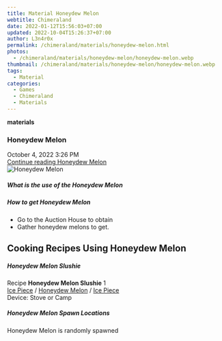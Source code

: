 ```yaml
---
title: Material Honeydew Melon
webtitle: Chimeraland
date: 2022-01-12T15:56:03+07:00
updated: 2022-10-04T15:26:37+07:00
author: L3n4r0x
permalink: /chimeraland/materials/honeydew-melon.html
photos:
  - /chimeraland/materials/honeydew-melon/honeydew-melon.webp
thumbnail: /chimeraland/materials/honeydew-melon/honeydew-melon.webp
tags:
  - Material
categories:
  - Games
  - Chimeraland
  - Materials
---
```


<section id="bootstrap-wrapper">
  <link
    rel="stylesheet"
    href="https://cdn.statically.io/gh/dimaslanjaka/Web-Manajemen/40ac3225/css/bootstrap-4.5-wrapper.css"
  />
  <div
    class="row g-0 border rounded overflow-hidden flex-md-row mb-4 shadow-sm position-relative"
  >
    <div class="col p-4 d-flex flex-column position-static">
      <strong class="d-inline-block mb-2 text-success">materials</strong>
      <h3 class="mb-0">Honeydew Melon</h3>
      <div class="mb-1 text-muted">October 4, 2022 3:26 PM</div>
      <a
        href="/chimeraland/materials/honeydew-melon.html"
        class="stretched-link d-none"
        >Continue reading Honeydew Melon</a
      >
    </div>
    <div class="col-auto d-none d-lg-block">
      <img
        src="/chimeraland/materials/honeydew-melon/honeydew-melon.webp"
        alt="Honeydew Melon"
      />
    </div>
  </div>
  <div class="row">
    <div class="col-lg-6 col-12 mb-2">
      <div class="card">
        <div class="card-body">
          <h5 class="card-title">What is the use of the Honeydew Melon</h5>
          <div class="card-text"><ul></ul></div>
        </div>
      </div>
    </div>
    <div class="col-lg-6 col-12 mb-2">
      <div class="card">
        <div class="card-body">
          <h5 class="card-title">How to get Honeydew Melon</h5>
          <div class="card-text">
            <ul>
              <li>Go to the Auction House to obtain</li>
              <li>Gather honeydew melons to get.</li>
            </ul>
          </div>
        </div>
      </div>
    </div>
    <div class="col-12 mb-2">
      <h2 id="cookable">Cooking Recipes Using Honeydew Melon</h2>
      <div id="recipe-honeydew-melon-slushie">
        <h5 id="item-honeydew-melon-slushie">Honeydew Melon Slushie</h5>
        <div class="mb-2">
          <p class="fs-5">
            Recipe <b>Honeydew Melon Slushie</b> 1<br /><a
              class="text-decoration-none"
              href="/chimeraland/materials/ice-piece.html"
              >Ice Piece</a
            ><span> / </span
            ><a
              class="text-decoration-none"
              href="/chimeraland/materials/honeydew-melon.html"
              >Honeydew Melon</a
            ><span> / </span
            ><a
              class="text-decoration-none"
              href="/chimeraland/materials/ice-piece.html"
              >Ice Piece</a
            ><br />Device: Stove or Camp
          </p>
        </div>
      </div>
    </div>
    <div class="col-12 mb-2">
      <h5>Honeydew Melon Spawn Locations</h5>
      <p>Honeydew Melon is randomly spawned</p>
    </div>
  </div>
</section>